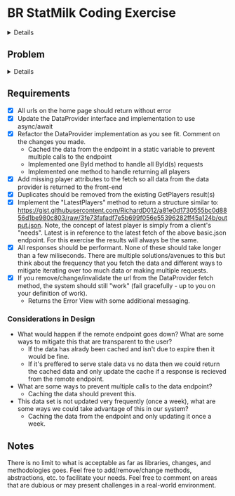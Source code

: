 # BR StatMilk Coding Exercise
<details>
This is a small [dotnet core](https://www.microsoft.com/net) project that presents a few challenges to the user.  Instructions for completion are as followed.  To get the project running, execute the following:

      git clone git@github.com:br/sm-coding-challenge.git
      cd sm-coding-challenge
      dotnet restore
      dotnet run

</details>

## Problem
<details>
There are various third-party APIs that we ingest data from, including Turner/Sports Data, Twitter and Instagram. Our systems then store this data and return it for future date.  Our services must be fast and reliable given an influx in service downtime/degredation from providers as well as unexpected traffic spikes from our users.

One of the endpoints we ingest data from is similiar to this gist: https://gist.githubusercontent.com/RichardD012/a81e0d1730555bc0d8856d1be980c803/raw/3fe73fafadf7e5b699f056e55396282ff45a124b/basic.json. This json is a subset of one week's box score data for NFL.

Currently this project has an 'IDataProvider' interface that has a a single method to get a player by a source Player ID.  This method fetches the above data and returns the first instance of a player if found.  Please update the project to add/meet the list of items in the requirements section.
</details>

## Requirements

- [X] All urls on the home page should return without error 
- [X] Update the DataProvider interface and implementation to use async/await
- [X] Refactor the DataProvider implementation as you see fit.  Comment on the changes you made.
    - Cached the data from the endpoint in a static variable to prevent multiple calls to the endpoint
    - Implemented one ById method to handle all ById(s) requests
    - Implemented one method to handle returning all players
- [X] Add missing player attributes to the fetch so all data from the data provider is returned to the front-end
- [X] Duplicates should be removed from the existing GetPlayers result(s)
- [X] Implement the "LatestPlayers" method to return a structure similar to: https://gist.githubusercontent.com/RichardD012/a81e0d1730555bc0d8856d1be980c803/raw/3fe73fafadf7e5b699f056e55396282ff45a124b/output.json.  Note, the concept of latest player is simply from a client's "needs".  Latest is in reference to the latest fetch of the above basic.json endpoint.  For this exercise the results will always be the same.
- [X] All responses should be performant.  None of these should take longer than a few miliseconds.  There are multiple solutions/avenues to this but think about the frequency that you fetch the data and different ways to mitigate iterating over too much data or making multiple requests.
- [X] If you remove/change/invalidate the url from the DataProvider fetch method, the system should still "work" (fail gracefully - up to you on your definition of work).
    - Returns the Error View with some additional messaging.

### Considerations in Design

* What would happen if the remote endpoint goes down?  What are some ways to mitigate this that are transparent to the user?
  - If the data has alrady been cached and isn't due to expire then it would be fine. 
  - If it's preffered to serve stale data vs no data then we could return the cached data and only update the cache if a response is recieved from the remote endpoint.
* What are some ways to prevent multiple calls to the data endpoint?
  - Caching the data should prevent this.
* This data set is not updated very frequently (once a week), what are some ways we could take advantage of this in our system?
  - Caching the data from the endpoint and only updating it once a week.

## Notes

There is no limit to what is acceptable as far as libraries, changes, and methodologies goes.  Feel free to add/remove/change methods, abstractions, etc. to facilitate your needs.  Feel free to comment on areas that are dubious or may present challenges in a real-world environment.
